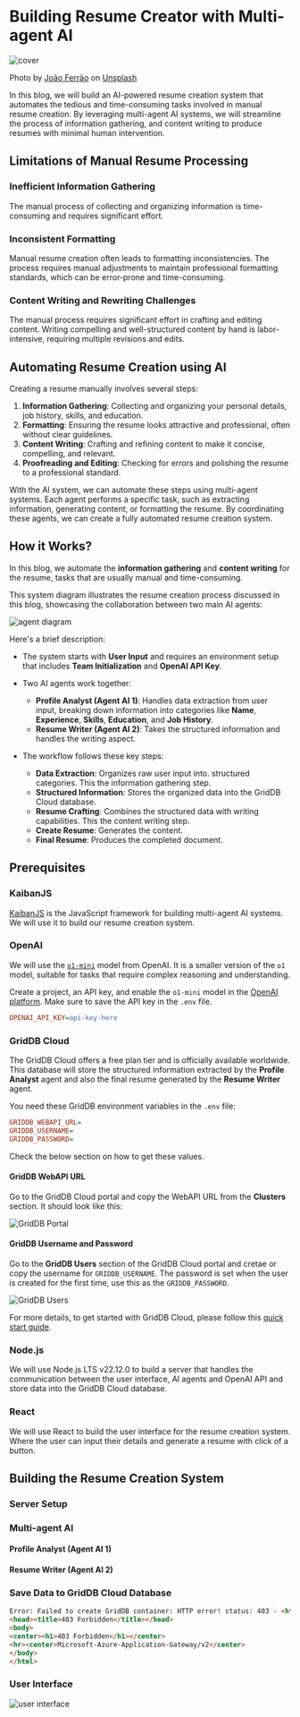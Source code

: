 # Building Resume Creator with Multi-agent AI

![cover](images/joao-ferrao-4YzrcDNcRVg-unsplash.jpg)

Photo by [João Ferrão](https://unsplash.com/@joaofferrao?utm_content=creditCopyText&utm_medium=referral&utm_source=unsplash) on [Unsplash](https://unsplash.com/photos/white-printer-paper-on-macbook-pro-4YzrcDNcRVg?utm_content=creditCopyText&utm_medium=referral&utm_source=unsplash)

In this blog, we will build an AI-powered resume creation system that automates the tedious and time-consuming tasks involved in manual resume creation. By leveraging multi-agent AI systems, we will streamline the process of information gathering, and content writing to produce resumes with minimal human intervention.

## Limitations of Manual Resume Processing

### Inefficient Information Gathering

The manual process of collecting and organizing information is time-consuming and requires significant effort.

### Inconsistent Formatting

Manual resume creation often leads to formatting inconsistencies. The process requires manual adjustments to maintain professional formatting standards, which can be error-prone and time-consuming.

### Content Writing and Rewriting Challenges

The manual process requires significant effort in crafting and editing content. Writing compelling and well-structured content by hand is labor-intensive, requiring multiple revisions and edits.

## Automating Resume Creation using AI

Creating a resume manually involves several steps:

1. **Information Gathering**: Collecting and organizing your personal details, job history, skills, and education.
2. **Formatting**: Ensuring the resume looks attractive and professional, often without clear guidelines.
3. **Content Writing**: Crafting and refining content to make it concise, compelling, and relevant.
4. **Proofreading and Editing**: Checking for errors and polishing the resume to a professional standard.

With the AI system, we can automate these steps using multi-agent systems. Each agent performs a specific task, such as extracting information, generating content, or formatting the resume. By coordinating these agents, we can create a fully automated resume creation system.

## How it Works?

In this blog, we automate the **information gathering** and **content writing** for the resume, tasks that are usually manual and time-consuming.

This system diagram illustrates the resume creation process discussed in this blog, showcasing the collaboration between two main AI agents:

![agent diagram](images/ai-agents-diagram.png)

Here's a brief description:

- The system starts with **User Input** and requires an environment setup that includes **Team Initialization** and **OpenAI API Key**.

- Two AI agents work together:
  - **Profile Analyst (Agent AI 1)**: Handles data extraction from user input, breaking down information into categories like **Name**, **Experience**, **Skills**, **Education**, and **Job History**.
  - **Resume Writer (Agent AI 2)**: Takes the structured information and handles the writing aspect.

- The workflow follows these key steps:
  - **Data Extraction**: Organizes raw user input into. structured categories. This the information gathering step.
  - **Structured Information**: Stores the organized data into the GridDB Cloud database.
  - **Resume Crafting**: Combines the structured data with writing capabilities. This the content writing step.
  - **Create Resume**: Generates the content.
  - **Final Resume**: Produces the completed document.

## Prerequisites

### KaibanJS

[KaibanJS](https://www.kaibanjs.com/) is the JavaScript framework for building multi-agent AI systems. We will use it to build our resume creation system.

### OpenAI

We will use the [`o1-mini`](https://platform.openai.com/docs/models#o1) model from OpenAI. It is a smaller version of the `o1` model, suitable for tasks that require complex reasoning and understanding.

Create a project, an API key, and enable the `o1-mini` model in the [OpenAI platform](https://platform.openai.com/). Make sure to save the API key in the `.env` file.

```ini
OPENAI_API_KEY=api-key-here
```

### GridDB Cloud

The GridDB Cloud offers a free plan tier and is officially available worldwide. This database will store the structured information extracted by the **Profile Analyst** agent and also the final resume generated by the **Resume Writer** agent.

You need these GridDB environment variables in the `.env` file:

```ini
GRIDDB_WEBAPI_URL=
GRIDDB_USERNAME=
GRIDDB_PASSWORD=
```

Check the below section on how to get these values.

#### GridDB WebAPI URL

Go to the GridDB Cloud portal and copy the WebAPI URL from the **Clusters** section. It should look like this:

![GridDB Portal](images/griddb-cloud-portal.png)

#### GridDB Username and Password

Go to the **GridDB Users** section of the GridDB Cloud portal and cretae or copy the username for `GRIDDB_USERNAME`. The password is set when the user is created for the first time, use this as the `GRIDDB_PASSWORD`.

![GridDB Users](images/griddb-cloud-users.png)

For more details, to get started with GridDB Cloud, please follow this [quick start guide](https://griddb.net/en/blog/griddb-cloud-quick-start-guide/).

### Node.js

We will use Node.js LTS v22.12.0 to build a server that handles the communication between the user interface, AI agents and OpenAI API and store data into the GridDB Cloud database.

### React

We will use React to build the user interface for the resume creation system. Where the user can input their details and generate a resume with click of a button.

## Building the Resume Creation System

### Server Setup

### Multi-agent AI

#### Profile Analyst (Agent AI 1)

#### Resume Writer (Agent AI 2)

### Save Data to GridDB Cloud Database

```html
Error: Failed to create GridDB container: HTTP error! status: 403 - <html>
<head><title>403 Forbidden</title></head>
<body>
<center><h1>403 Forbidden</h1></center>
<hr><center>Microsoft-Azure-Application-Gateway/v2</center>
</body>
</html>
```

### User Interface

![user interface](images/resume-creator.png)
